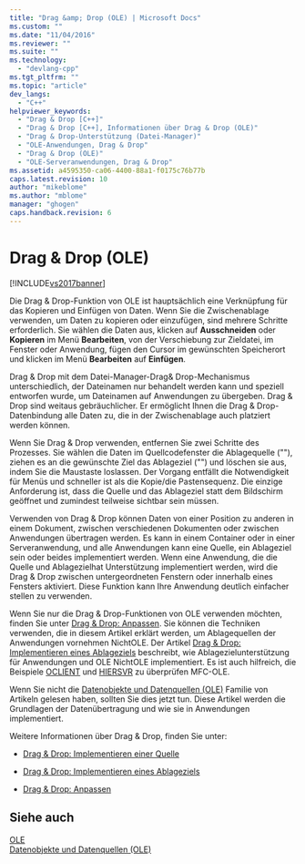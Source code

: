 ```yaml
---
title: "Drag &amp; Drop (OLE) | Microsoft Docs"
ms.custom: ""
ms.date: "11/04/2016"
ms.reviewer: ""
ms.suite: ""
ms.technology: 
  - "devlang-cpp"
ms.tgt_pltfrm: ""
ms.topic: "article"
dev_langs: 
  - "C++"
helpviewer_keywords: 
  - "Drag & Drop [C++]"
  - "Drag & Drop [C++], Informationen über Drag & Drop (OLE)"
  - "Drag & Drop-Unterstützung (Datei-Manager)"
  - "OLE-Anwendungen, Drag & Drop"
  - "Drag & Drop (OLE)"
  - "OLE-Serveranwendungen, Drag & Drop"
ms.assetid: a4595350-ca06-4400-88a1-f0175c76b77b
caps.latest.revision: 10
author: "mikeblome"
ms.author: "mblome"
manager: "ghogen"
caps.handback.revision: 6
---
```

# Drag &amp; Drop (OLE)
[!INCLUDE[vs2017banner](../assembler/inline/includes/vs2017banner.md)]

Die Drag & Drop\-Funktion von OLE ist hauptsächlich eine Verknüpfung für das Kopieren und Einfügen von Daten.  Wenn Sie die Zwischenablage verwenden, um Daten zu kopieren oder einzufügen, sind mehrere Schritte erforderlich.  Sie wählen die Daten aus, klicken auf **Ausschneiden** oder **Kopieren** im Menü **Bearbeiten**, von der Verschiebung zur Zieldatei, im Fenster oder Anwendung, fügen den Cursor im gewünschten Speicherort und klicken im Menü **Bearbeiten** auf **Einfügen**.  
  
 Drag & Drop mit dem Datei\-Manager\-Drag& Drop\-Mechanismus unterschiedlich, der Dateinamen nur behandelt werden kann und speziell entworfen wurde, um Dateinamen auf Anwendungen zu übergeben.  Drag & Drop sind weitaus gebräuchlicher.  Er ermöglicht Ihnen die Drag & Drop\-Datenbindung alle Daten zu, die in der Zwischenablage auch platziert werden können.  
  
 Wenn Sie Drag & Drop verwenden, entfernen Sie zwei Schritte des Prozesses.  Sie wählen die Daten im Quellcodefenster die Ablagequelle \(""\), ziehen es an die gewünschte Ziel das Ablageziel \(""\) und löschen sie aus, indem Sie die Maustaste loslassen.  Der Vorgang entfällt die Notwendigkeit für Menüs und schneller ist als die Kopie\/die Pastensequenz.  Die einzige Anforderung ist, dass die Quelle und das Ablageziel statt dem Bildschirm geöffnet und zumindest teilweise sichtbar sein müssen.  
  
 Verwenden von Drag & Drop können Daten von einer Position zu anderen in einem Dokument, zwischen verschiedenen Dokumenten oder zwischen Anwendungen übertragen werden.  Es kann in einem Container oder in einer Serveranwendung, und alle Anwendungen kann eine Quelle, ein Ablageziel sein oder beides implementiert werden.  Wenn eine Anwendung, die die Quelle und Ablagezielhat Unterstützung implementiert werden, wird die Drag & Drop zwischen untergeordneten Fenstern oder innerhalb eines Fensters aktiviert.  Diese Funktion kann Ihre Anwendung deutlich einfacher stellen zu verwenden.  
  
 Wenn Sie nur die Drag & Drop\-Funktionen von OLE verwenden möchten, finden Sie unter [Drag & Drop: Anpassen](../mfc/drag-and-drop-customizing.md).  Sie können die Techniken verwenden, die in diesem Artikel erklärt werden, um Ablagequellen der Anwendungen vornehmen NichtOLE.  Der Artikel [Drag & Drop: Implementieren eines Ablageziels](../mfc/drag-and-drop-implementing-a-drop-target.md) beschreibt, wie Ablagezielunterstützung für Anwendungen und OLE NichtOLE implementiert.  Es ist auch hilfreich, die Beispiele [OCLIENT](../top/visual-cpp-samples.md) und [HIERSVR](../top/visual-cpp-samples.md) zu überprüfen MFC\-OLE.  
  
 Wenn Sie nicht die [Datenobjekte und Datenquellen \(OLE\)](../mfc/data-objects-and-data-sources-ole.md) Familie von Artikeln gelesen haben, sollten Sie dies jetzt tun.  Diese Artikel werden die Grundlagen der Datenübertragung und wie sie in Anwendungen implementiert.  
  
 Weitere Informationen über Drag & Drop, finden Sie unter:  
  
-   [Drag & Drop: Implementieren einer Quelle](../mfc/drag-and-drop-implementing-a-drop-source.md)  
  
-   [Drag & Drop: Implementieren eines Ablageziels](../mfc/drag-and-drop-implementing-a-drop-target.md)  
  
-   [Drag & Drop: Anpassen](../mfc/drag-and-drop-customizing.md)  
  
## Siehe auch  
 [OLE](../mfc/ole-in-mfc.md)   
 [Datenobjekte und Datenquellen \(OLE\)](../mfc/data-objects-and-data-sources-ole.md)